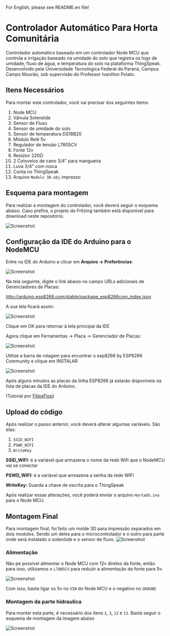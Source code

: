 For English, please see README.en file!

# Controlador Automático Para Horta Comunitária
Controlador automático baseado em um controlador Node MCU que controla a irrigação baseado na umidade do solo que registra os logs de umidade, fluxo de água, e temperatura do solo na plataforma ThingSpeak. Desenvolvido pela Universidade Tecnológica Federal do Paraná, Campus Campo Mourão, sob supervisão do Professor Ivanilton Polato.

## Itens Necessários
Para montar este controlador, você vai precisar dos seguintes items:
1. Node MCU
2. Válvula Solenóide
3. Sensor de Fluxo
4. Sensor de umidade do solo
5. Sensor de temperatura DS18B20
6. Módulo Relé 5v
7. Regulador de tensão L7805CV
8. Fonte 12v
9. Resistor 220Ω
10. 2 Cotovelos de cano 3/4" para mangueira
12. Luva 3/4" com rosca
13. Conta no ThingSpeak
14. Arquivo ```Modelo 3D.obj``` impresso

## Esquema para montagem
Para realizar a montagem do controlador, você deverá seguir o esquema abaixo. Caso prefira, o projeto do Fritzing também está disponível para download neste repositório.

![Screenshot](https://raw.githubusercontent.com/utfpr/HortaOS/master/Images/scheme.jpg)

## Configuração da IDE do Arduino para o NodeMCU
Entre na IDE do Arduino e clicar em **Arquivo -> Preferências**:

![Screenshot](https://www.filipeflop.com/wp-content/uploads/2016/05/IDE-Arquivo.png)

Na tela seguinte, digite o link abaixo no campo URLs adicionais de Gerenciadores de Placas:

http://arduino.esp8266.com/stable/package_esp8266com_index.json

A sua tela ficará assim:

![Screenshot](https://www.filipeflop.com/wp-content/uploads/2016/05/IDE-Preferencias.png)

Clique em OK para retornar à tela principal da IDE

Agora clique em Ferramentas -> Placa -> Gerenciador de Placas:

![Screenshot](https://www.filipeflop.com/wp-content/uploads/2016/05/IDE-Menu-Ferramentas-Placa.png)

Utilize a barra de rolagem para encontrar o esp8266 by ESP8266 Community e clique em INSTALAR

![Screenshot](https://www.filipeflop.com/wp-content/uploads/2016/05/IDE-Gerenciador-de-placas.png)

Após alguns minutos as placas da linha ESP8266 já estarão disponíveis na lista de placas da IDE do Arduino.

(Tutorial por [FilipeFlop](https://www.filipeflop.com/blog/programar-nodemcu-com-ide-arduino/))

## Upload do código
Após realizar o passo anterior, você deverá alterar algumas variáveis. São elas:

1. ```SSID_WIFI```
2. ```PSWD_WIFI```
3. ```WriteKey```

**SSID_WIFI:** é a variável que armazena o nome da rede Wifi que o NodeMCU vai se conectar

**PSWD_WIFI:** é a variável que armazena a senha da rede WIFI

**WriteKey:** Guarda a chave de escrita para o ThingSpeak

Após realizar essas alterações, você poderá enviar o arquivo ```HortaOS.ino``` para o Node MCU. 

## Montagem Final
Para montagem final, foi feito um molde 3D para impressão separados em dois modulos. Sendo um deles para o microcontrolador e o outro para parte onde será instalado o solenóide e o sensor de fluxo.
![Screenshot](https://raw.githubusercontent.com/utfpr/HortaOS/master/Images/box.png)

### Alimentação
Não pe possível alimentar o Node MCU com 12v diretos da fonte, então para isso, utilizamos o ```L7805CV``` para reduzir a alimentação da fonte para 5v.

![Screenshot](https://raw.githubusercontent.com/utfpr/HortaOS/master/Images/regulator.png)

Com isso, basta ligar os 5v no ```VIN``` do Node MCU e o negativo no ```GROUND```

### Montagem da parte hidraulica
Para montar esta parte, é necessário dos itens ```2```, ```3```, ```12``` e ```13```. Basta seguir o esquema de montagem da imagem abaixo

![Screenshot](https://raw.githubusercontent.com/utfpr/HortaOS/master/Images/diagram.jpg)
